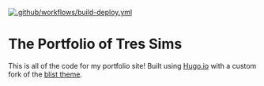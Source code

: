 [![.github/workflows/build-deploy.yml](https://github.com/TresSims/tres-sims.com/actions/workflows/build-deploy.yml/badge.svg)](https://github.com/TresSims/tres-sims.com/actions/workflows/build-deploy.yml)

# The Portfolio of Tres Sims

This is all of the code for my portfolio site! Built using [Hugo.io](https://hugo.io) with a custom fork of the [blist theme](https://blist.vercel.app). 
